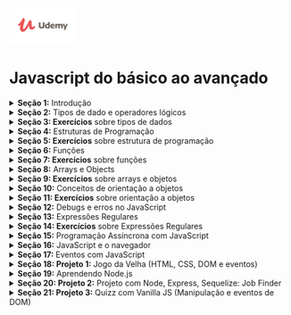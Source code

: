 <h1 align="left">
    <img alt="Udemy" title="Udemy" src="./assets/img/Udemy-logo.png" width="120px" />
</h1>

# Javascript do básico ao avançado


<details>
    <summary><b>Seção 1:</b> Introdução</summary>
    
    - [x] 1. Apresentação do curso
    - [x] 2. Introdução
    - [ ] 3. O que é JavaScript?
    - [ ] 4. Onde o JavaScript é utilizado?
    - [ ] 5. Fazendo download do VSCode (editor de texto utilizado no curso)
    - [ ] 6. Como executar JS no navegador por arquivo 
    - [ ] 7. Como executar JS diretamente no navegador
    - [ ] 8. Maneira alternativa de executar JS
    - [ ] 9. Como pesquisar problemas/dúvidas de código no Stackoverflow
    - [ ] 10. Como pesquisar problemas/dúvidas de códigos no Google
    - [ ] 11. Minha sugestão para você acompanhar o curso
    - [ ] 12. Slides do Curso
    - [ ] 13. Conclusão da seção
    - [ ] 14. Arquivos do curso
</details>

<details>
    <summary><b>Seção 2:</b> Tipos de dado e operadores lógicos</summary>
    
    - [ ] 15. Introdução da seção
    - [ ] 16. O que são tipos de dados?
    - [ ] 17. Tipo de dado: number
    - [ ] 18. Operações aritméticas com numbers
    - [ ] 19. Conhecendo os special numbers
    - [ ] 20. Tipo de dado: string
    - [ ] 21. Mais sobre strings
    - [ ] 22. Tipo de dado: boolean
    - [ ] 23. Comparações com booleans
    - [ ] 24. Operadores lógicos: teoria
    - [ ] 25. Operadores lógicos: prática
    - [ ] 26. Operador ternário
    - [ ] 27. Conhecendo os empty values
    - [ ] 28. Conversão automática de valor
    - [ ] 29. Conclusão da seção
    - [ ] <b>Teste 1:</b> Questionário sobre tipos de dados 
</details>

<details>
    <summary><b>Seção 3: Exercícios</b> sobre tipos de dados</summary>
    
    - [ ] 30. Introdução da seção
    - [ ] 31. Exercício 01: explicação
    - [ ] 32. Exercício 01: solução
    - [ ] 33. Exercício 02: explicação
    - [ ] 34. Exercício 02: solução
    - [ ] 35. Exercício 03: explicação
    - [ ] 36. Exercício 03: solução
    - [ ] 37. Exercício 04: explicação
    - [ ] 38. Exercício 04: solução
    - [ ] 39. Exercício 05: explicação
    - [ ] 40. Exercício 05: solução
    - [ ] 41. Conclusão da seção
</details>

<details>
    <summary><b>Seção 4:</b> Estruturas de Programação</summary>
    
    - [ ] 42. Introdução da seção
    - [ ] 43. O que é um software?
    - [ ] 44. O que são variáveis?
    - [ ] 45. Outras forma de declarar variáveis
    - [ ] 46. Convenção no nome de váriaveis
    - [ ] 47. Palavras reservadas da linguagem JavaScript
    - [ ] 48. O ambiente do JavaScript
    - [ ] 49. As estruturas das funções
    - [ ] 50. Função built in: prompt
    - [ ] 51. Função built in: alert
    - [ ] 52. Função built in: Math
    - [ ] 53. Função built in: console.log
    - [ ] 54. O que são estruturas de controle?
    - [ ] 55. Estrutura de controle: if
    - [ ] 56. Estrutura de controle: else
    - [ ] 57. Estrutura de controle: else if
    - [ ] 58. O que são estruturas de repetição?
    - [ ] 59. Estrutura de repetição: while
    - [ ] 60. Estrutura de repetição: do while
    - [ ] 61. Estrutura de repetição: for
    - [ ] 62. O que é identação?
    - [ ] 63. Utilizando break
    - [ ] 64. Utilizando continue
    - [ ] 65. Incrementação resumida
    - [ ] 66. Estrutura de controle: switch
    - [ ] 67. Um pouco mais sobre declaração de variáveis
    - [ ] 68. Como escrever comentários
    - [ ] 69. Conclusão da seção
    - [ ] <b>Teste 2:</b> Questionário sobre lógica de programação
</details>

<details>
    <summary><b>Seção 5: Exercícios</b> sobre estrutura de programação</summary>
    
    - [ ] 70. Introdução da seção
    - [ ] 71. Exercício 06: explicação
    - [ ] 72. Exercício 06: solução
    - [ ] 73. Exercício 07: explicação
    - [ ] 74. Exercício 07: solução
    - [ ] 75. Exercício 08: explicação
    - [ ] 76. Exercício 08: solução
    - [ ] 77. Exercício 09: explicação
    - [ ] 78. Exercício 09: solução
    - [ ] 79. Exercício 10: explicação
    - [ ] 80. Exercício 10: solução
    - [ ] 81. Exercício 11: explicação
    - [ ] 82. Exercício 11: solução
    - [ ] 83. Exercício 12: explicação
    - [ ] 84. Exercício 12: solução
    - [ ] 85. Exercício 13: explicação
    - [ ] 86. Exercício 13: solução
    - [ ] 87. Exercício 14: explicação
    - [ ] 88. Exercício 14: solução
    - [ ] 89. Exercício 15: explicação
    - [ ] 90. Exercício 15: solução
    - [ ] 91. Conclusão da seção
</details>

<details>
    <summary><b>Seção 6:</b> Funções</summary>
    
    - [ ] 92. Introdução da seção
    - [ ] 93. O que são funções?
    - [ ] 94. Definindo uma função: teoria
    - [ ] 95. Definindo uma função: prática
    - [ ] 96. Mais sobre funções
    - [ ] 97. O escopo das funções
    - [ ] 98. Mais sobre escopo
    - [ ] 99. Escopo aninhado
    - [ ] 100. Arrow functions
    - [ ] 101. Mais sobre arrow functions
    - [ ] 102. Argumentos opcionais
    - [ ] 103. Argumentos com valor default
    - [ ] 104. Closure
    - [ ] 105. Recursion
    - [ ] 106. Conclusão da seção
    - [ ] <b>Teste 3:</b> Questionário sobre funções
</details>

<details>
    <summary><b>Seção 7: Exercícios</b> sobre funções</summary>
    
    - [ ] 107. Introdução da seção
    - [ ] 108. Exercício 16: explicação
    - [ ] 109. Exercício 16: solução
    - [ ] 110. Exercício 17: explicação
    - [ ] 111. Exercício 17: solução
    - [ ] 112. Exercício 18: explicação
    - [ ] 113. Exercício 18: solução
    - [ ] 114. Exercício 19: explicação
    - [ ] 115. Exercício 19: solução
    - [ ] 116. Exercício 20: explicação
    - [ ] 117. Exercício 20: solução
    - [ ] 118. Exercício 21: explicação
    - [ ] 119. Exercício 21: solução
    - [ ] 120. Exercício 22: explicação
    - [ ] 121. Exercício 22: solução
    - [ ] 122. Exercício 23: explicação
    - [ ] 123. Exercício 23: solução
    - [ ] 124. Exercício 24: explicação
    - [ ] 125. Exercício 24: solução
    - [ ] 126. Exercício 25: explicação
    - [ ] 127. Exercício 25: solução
    - [ ] 128. Conclusão da seção
</details>

<details>
    <summary><b>Seção 8:</b> Arrays e Objects</summary>
    
    - [ ] 129. Introdução da seção
    - [ ] 130. O que são arrays?
    - [ ] 131. Mais sobre arrays
    - [ ] 132. O que são propriedades?
    - [ ] 133. O que são métodos?
    - [ ] 134. O que são objetos?
    - [ ] 135. Adicionando e deletando propriedades de um objeto
    - [ ] 136. Copiando propriedades de um objeto
    - [ ] 137. Verificando as chaves de um objeto
    - [ ] 138. Mutação
    - [ ] 139. Loop em arrays
    - [ ] 140. Métodos de arrays: push e pop
    - [ ] 141. Métodos de arrays: shift e unshift
    - [ ] 142. Métodos de arrays: indexOf e lastIndexOf
    - [ ] 143. Métodos de arrays: slice
    - [ ] 144. Métodos de arrays: forEach
    - [ ] 145. Métodos de arrays: includes
    - [ ] 146. Métodos de arrays: reverse
    - [ ] 147. Métodos de strings: trim
    - [ ] 148. Métodos de strings: padStart
    - [ ] 149. Métodos de strings: split
    - [ ] 150. Métodos de strings: join
    - [ ] 151. Métodos de strings: repeat
    - [ ] 152. Rest operator
    - [ ] 153. Destructuring em objetos
    - [ ] 154. Destructuring em arrays
    - [ ] 155. O que é JSON?
    - [ ] 156. Mais sobre JSON
    - [ ] 157. Convertendo JSON para string
    - [ ] 158. Conclusão
    - [ ] Teste 4: Quiz sobre arrays e objetos
</details>

<details>
    <summary><b>Seção 9: Exercícios</b> sobre arrays e objetos</summary>
    
    - [ ] 159. Introdução da seção
    - [ ] 160. Exercício 26: explicação
    - [ ] 161. Exercício 26: solução
    - [ ] 162. Exercício 27: explicação
    - [ ] 163. Exercício 27: solução
    - [ ] 164. Exercício 28: explicação
    - [ ] 165. Exercício 28: solução
    - [ ] 166. Exercício 29: explicação
    - [ ] 167. Exercício 29: solução
    - [ ] 168. Exercício 30: explicação
    - [ ] 169. Exercício 30: solução
    - [ ] 170. Exercício 31: explicação
    - [ ] 171. Exercício 31: solução
    - [ ] 172. Exercício 32: explicação
    - [ ] 173. Exercício 32: solução
    - [ ] 174. Exercício 33: explicação
    - [ ] 175. Exercício 33: solução
    - [ ] 176. Exercício 34: explicação
    - [ ] 177. Exercício 34: solução
    - [ ] 178. Exercício 35: explicação
    - [ ] 179. Exercício 35: solução
    - [ ] 180. Conclusão da seção
</details>

<details>
    <summary><b>Seção 10:</b> Conceitos de orientação a objetos</summary>
    
    - [ ] 181. Introdução da seção
    - [ ] 182. O que é orientação a objetos?
    - [ ] 183. Aprofundando em métodos
    - [ ] 184. Um pouco mais sobre métodos
    - [ ] 185. Prototypes
    - [ ] 186. Avançando em prototypes
    - [ ] 187. Classes
    - [ ] 188. Instanciando classes por função
    - [ ] 189. Instanciando classes por new
    - [ ] 190. Métodos no prototype
    - [ ] 191. Class e constructor do ES6
    - [ ] 192. Override no prototype
    - [ ] 193. Métodos e propriedades em uma Class
    - [ ] 194. Symbol
    - [ ] 195. Getters e Setters
    - [ ] 196. Herança
    - [ ] 197. Operador instanceof
    - [ ] 198. Conclusão da seção
    - [ ] Teste 5: Questionário sobre OO
</details>

<details>
    <summary><b>Seção 11: Exercícios</b> sobre orientação a objetos</summary>
    
    - [ ] 199. Introdução da seção
    - [ ] 200. Exercício 36: explicação
    - [ ] 201. Exercício 36: solução
    - [ ] 202. Exercício 37: explicação
    - [ ] 203. Exercício 37: solução
    - [ ] 204. Exercício 38: explicação
    - [ ] 205. Exercício 38: solução
    - [ ] 206. Exercício 39: explicação
    - [ ] 207. Exercício 39: solução
    - [ ] 208. Exercício 40: explicação
    - [ ] 209. Exercício 40: solução
    - [ ] 210. Conclusão da seção
</details>

<details>
    <summary><b>Seção 12:</b> Debugs e erros no JavaScript</summary>
    
    - [ ] 211. Introdução da seção
    - [ ] 212. O que é bug e debug?
    - [ ] 213. Strict mode
    - [ ] 214. Forma de debug: console.log
    - [ ] 215. Forma de debug: debugger
    - [ ] 216. Tratamento de input por função
    - [ ] 217. Exception
    - [ ] 218. Try e Catch
    - [ ] 219. Finally
    - [ ] 220. Assertion
    - [ ] 221. Conclusão de seção
</details>

<details>
    <summary><b>Seção 13:</b> Expressões Regulares</summary>
    
    - [ ] 222. Introdução da seção
    - [ ] 223. O que são expressões regulares?
    - [ ] 224. Como criar uma expressão regular
    - [ ] 225. Testando uma expressão regular
    - [ ] 226. Conjuntos
    - [ ] 227. Caracteres especiais
    - [ ] 228. Caracteres especiais na prática
    - [ ] 229. Operador not !
    - [ ] 230. Operador plus +
    - [ ] 231. Operador question ?
    - [ ] 232. Operador de precisão
    - [ ] 233. Método exec
    - [ ] 234. Método match
    - [ ] 235. Choice pattern
    - [ ] 236. Regex na prática: validando domínios
    - [ ] 237. Regex na prática: validando e-mail
    - [ ] 238. Regex na prática: validando data de nascimento
    - [ ] 239. Conclusão da seção
</details>

<details>
    <summary><b>Seção 14: Exercícios</b> sobre Expressões Regulares</summary>
    
    - [ ] 240. Introdução da seção
    - [ ] 241. Exercício 41: explicação
    - [ ] 242. Exercício 41: solução
    - [ ] 243. Exercício 42: explicação
    - [ ] 244. Exercício 42: solução
    - [ ] 245. Exercício 43: explicação
    - [ ] 246. Exercício 43: solução
    - [ ] 247. Exercício 44: explicação
    - [ ] 248. Exercício 44: solução
    - [ ] 249. Exercício 45: explicação
    - [ ] 250. Exercício 45: solução
    - [ ] 251. Conclusão da seção
</details>

<details>
    <summary><b>Seção 15:</b> Programação Assíncrona com JavaScript</summary>
    
    - [ ] 252. Introdução da seção
    - [ ] 253. O que é programação assíncrona?
    - [ ] 254. Utilizando callbacks
    - [ ] 255. Aprendendendo a utilizar Promises
    - [ ] 256. Falha nas Promises
    - [ ] 257. Rejeitando Promises
    - [ ] 258. Resolvendo várias Promises
    - [ ] 259. Funções assíncronas
    - [ ] 260. Utilizando await
    - [ ] 261. Generators
    - [ ] 262. Conclusão da seção
    - [ ] Teste 6: Questionário sobre programação assíncrona
</details>

<details>
<summary><b>Seção 16:</b> JavaScript e o navegador</summary>

    - [ ] 263. Introdução da seção
    - [ ] 264. Ententendo protocolos
    - [ ] 265. O que é uma URL?
    - [ ] 266. Entendendo o HTML
    - [ ] 267. A estrutura do HTML
    - [ ] 268. O HTML e o JavaScript
    - [ ] 269. O HTML e o DOM
    - [ ] 270. Entendendo o DOM
    - [ ] 271. A árvore do DOM
    - [ ] 272. Acessando elementos/tags
    - [ ] 273. Encontrando elementos teoria
    - [ ] 274. Encontrando elementos pela tag
    - [ ] 275. Encontrando elementos por id
    - [ ] 276. Encontrando elementos pela classe
    - [ ] 277. Encontrando elementos por query
    - [ ] 278. Alterando o HTML
    - [ ] 279. Inserindo elementos com insertBefore
    - [ ] 280. Inserindo elementos com appendChild
    - [ ] 281. Trocando elementos com replaceChild
    - [ ] 282. Inserindo texto nos elementos
    - [ ] 283. Criando elementos
    - [ ] 284. Manipulando atributos de elementos
    - [ ] 285. Largura e altura dos elementos
    - [ ] 286. Posições dos elementos
    - [ ] 287. Alterando CSS com JS
    - [ ] 288. Selecionando vários elementos com query
    - [ ] 289. Conclusão da seção
    - [ ] <b>Teste 7:</b> Questionário sobre DOM
</details>

<details>
    <summary><b>Seção 17:</b> Eventos com JavaScript</summary>

    - [ ] 290. Introdução da seção
    - [ ] 291. O que são eventos?
    - [ ] 292. Criando um evento
    - [ ] 293. Removendo eventos
    - [ ] 294. Objeto dos eventos
    - [ ] 295. Entendendo propagation
    - [ ] 296. Prevent default
    - [ ] 297. Eventos por tecla
    - [ ] 298. Mais sobre eventos do mouse
    - [ ] 299. Movimentos do mouse
    - [ ] 300. Eventos de scroll
    - [ ] 301. Eventos de foco
    - [ ] 302. Eventos de page load
    - [ ] 303. Debounce
    - [ ] 304. Conclusão da seção
</details>

<details>
    <summary><b>Seção 18: Projeto 1:</b> Jogo da Velha (HTML, CSS, DOM e eventos)</summary>

    - [ ] 305. Introdução do projeto
    - [ ] 306. Estruturando o projeto
    - [ ] 307. Criando o HTML
    - [ ] 308. Finalizando o CSS
    - [ ] 309. Criando a lógica do jogo
    - [ ] 310. Lógica da condição de vitória
    - [ ] 311. Declarando quem foi o vencedor
    - [ ] 312. Fazendo a IA jogar
    - [ ] 313. Conclusão do projeto
</details>

<details>
    <summary><b>Seção 19:</b> Aprendendo Node.js</summary>

    - [ ] 314. Introdução da seção
    - [ ] 315. O que é Node?
    - [ ] 316. Instalando o Node
    - [ ] 317. Testando o Node
    - [ ] 318. O comando node
    - [ ] 319. O que é npm?
    - [ ] 320. Criando um projeto
    - [ ] 321. Lendo arquivos com Node
    - [ ] 322. Escrevendo em arquivos com Node
    - [ ] 323. Criando a primeira aplicação
    - [ ] 324. O que é API?
    - [ ] 325. REST e RESTful
    - [ ] 326. Os verbos HTTP
    - [ ] 327. O que é Express?
    - [ ] 328. Instalando o Express
    - [ ] 329. O que são rotas?
    - [ ] 330. Criando a primeira aplicação com Express
    - [ ] 331. Instalando o Postman
    - [ ] 332. Testando nossa API com o Postman
    - [ ] 333. Conclusão da seção
</details>

<details>
    <summary><b>Seção 20: Projeto 2:</b> Projeto com Node, Express, Sequelize: Job Finder</summary>

    - [ ] 334. Introdução do projeto
    - [ ] 335. Criando o projeto e instalando dependências
    - [ ] 336. Iniciando o app com o Express
    - [ ] 337. Conectando ao banco de dados
    - [ ] 338. Criando a tabela
    - [ ] 339. Criando o Model
    - [ ] 340. Criando a rota para adicionar registros
    - [ ] 341. Inserindo dados no banco via Postman
    - [ ] 342. Criando layout da home
    - [ ] 343. Finalizando o layout da home
    - [ ] 344. CSS da home
    - [ ] 345. HTML da página de adicionar jobs
    - [ ] 346. CSS da página de adicionar jobs
    - [ ] 347. Instalando o handlebars
    - [ ] 348. Criando view com handlebars
    - [ ] 349. Resgatando dados do banco e colocando na view
    - [ ] 350. Fazendo a lógica da busca
    - [ ] 351. Adicionando dados ao banco via form
    - [ ] 352. Criando view da job individual
    - [ ] 353. CSS da view da job
    - [ ] 354. Deixando o layout o responsivo
    - [ ] 355. Conclusão do projeto
</details>

<details>
    <summary><b>Seção 21: Projeto 3:</b> Quizz com Vanilla JS (Manipulação e eventos de DOM)</summary>
    
    - [ ] 356. Apresentação do projeto
    - [ ] 357. Arquivos do projeto
    - [ ] 358. Estrutura base do projeto
    - [ ] 359. HTML do projeto
    - [ ] 360. CSS da tela de pontuação
    - [ ] 361. Finalizando CSS do projeto
    - [ ] 362. Iniciando a lógica do Quizz
    - [ ] 363. Exibindo as alternativas na tela
    - [ ] 364. Avançando questões do Quizz
    - [ ] 365. Exibindo pontuação do usuário
    - [ ] 366. Conclusão do projeto
</details>
